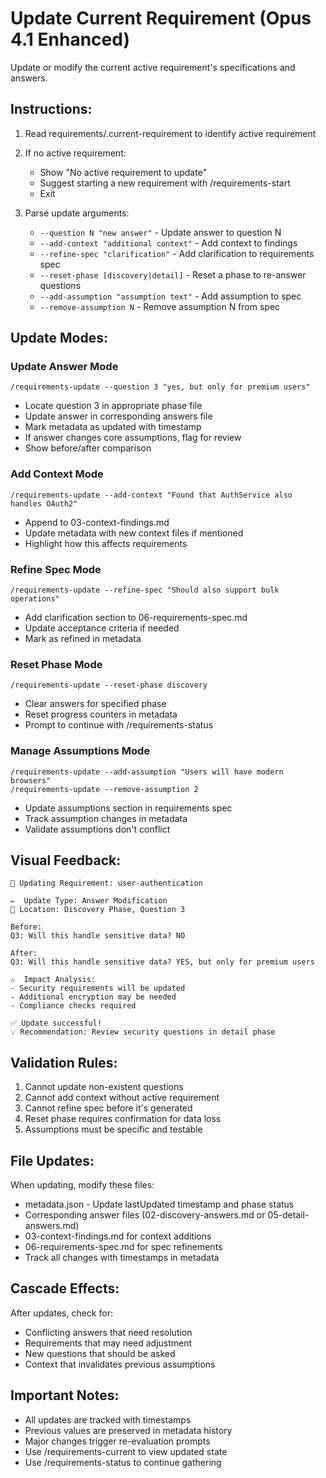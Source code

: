 # Update Current Requirement (Opus 4.1 Enhanced)

Update or modify the current active requirement's specifications and answers.

## Instructions:

1. Read requirements/.current-requirement to identify active requirement
2. If no active requirement:
   - Show "No active requirement to update"
   - Suggest starting a new requirement with /requirements-start
   - Exit

3. Parse update arguments:
   - `--question N "new answer"` - Update answer to question N
   - `--add-context "additional context"` - Add context to findings
   - `--refine-spec "clarification"` - Add clarification to requirements spec
   - `--reset-phase [discovery|detail]` - Reset a phase to re-answer questions
   - `--add-assumption "assumption text"` - Add assumption to spec
   - `--remove-assumption N` - Remove assumption N from spec

## Update Modes:

### Update Answer Mode
```
/requirements-update --question 3 "yes, but only for premium users"
```
- Locate question 3 in appropriate phase file
- Update answer in corresponding answers file
- Mark metadata as updated with timestamp
- If answer changes core assumptions, flag for review
- Show before/after comparison

### Add Context Mode
```
/requirements-update --add-context "Found that AuthService also handles OAuth2"
```
- Append to 03-context-findings.md
- Update metadata with new context files if mentioned
- Highlight how this affects requirements

### Refine Spec Mode
```
/requirements-update --refine-spec "Should also support bulk operations"
```
- Add clarification section to 06-requirements-spec.md
- Update acceptance criteria if needed
- Mark as refined in metadata

### Reset Phase Mode
```
/requirements-update --reset-phase discovery
```
- Clear answers for specified phase
- Reset progress counters in metadata
- Prompt to continue with /requirements-status

### Manage Assumptions Mode
```
/requirements-update --add-assumption "Users will have modern browsers"
/requirements-update --remove-assumption 2
```
- Update assumptions section in requirements spec
- Track assumption changes in metadata
- Validate assumptions don't conflict

## Visual Feedback:

```
📝 Updating Requirement: user-authentication

✏️  Update Type: Answer Modification
📍 Location: Discovery Phase, Question 3

Before:
Q3: Will this handle sensitive data? NO

After:
Q3: Will this handle sensitive data? YES, but only for premium users

⚠️  Impact Analysis:
- Security requirements will be updated
- Additional encryption may be needed
- Compliance checks required

✅ Update successful!
💡 Recommendation: Review security questions in detail phase
```

## Validation Rules:

1. Cannot update non-existent questions
2. Cannot add context without active requirement
3. Cannot refine spec before it's generated
4. Reset phase requires confirmation for data loss
5. Assumptions must be specific and testable

## File Updates:

When updating, modify these files:
- metadata.json - Update lastUpdated timestamp and phase status
- Corresponding answer files (02-discovery-answers.md or 05-detail-answers.md)
- 03-context-findings.md for context additions
- 06-requirements-spec.md for spec refinements
- Track all changes with timestamps in metadata

## Cascade Effects:

After updates, check for:
- Conflicting answers that need resolution
- Requirements that may need adjustment
- New questions that should be asked
- Context that invalidates previous assumptions

## Important Notes:
- All updates are tracked with timestamps
- Previous values are preserved in metadata history
- Major changes trigger re-evaluation prompts
- Use /requirements-current to view updated state
- Use /requirements-status to continue gathering